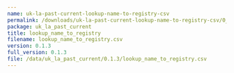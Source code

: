 ```yaml
---
name: uk-la-past-current-lookup-name-to-registry-csv
permalink: /downloads/uk-la-past-current-lookup-name-to-registry-csv/0_1_3
package: uk_la_past_current
title: lookup_name_to_registry
filename: lookup_name_to_registry.csv
version: 0.1.3
full_version: 0.1.3
file: /data/uk_la_past_current/0.1.3/lookup_name_to_registry.csv
---
```

